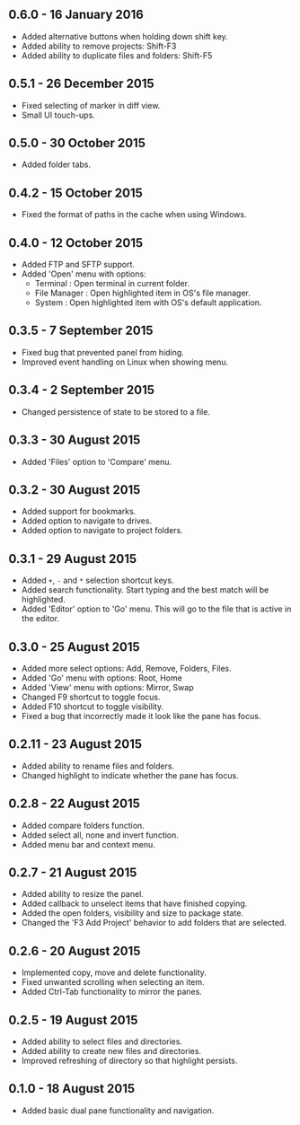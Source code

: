 ## 0.6.0 - 16 January 2016
* Added alternative buttons when holding down shift key.
* Added ability to remove projects: Shift-F3
* Added ability to duplicate files and folders: Shift-F5

## 0.5.1 - 26 December 2015
* Fixed selecting of marker in diff view.
* Small UI touch-ups.

## 0.5.0 - 30 October 2015
* Added folder tabs.

## 0.4.2 - 15 October 2015
* Fixed the format of paths in the cache when using Windows.

## 0.4.0 - 12 October 2015
* Added FTP and SFTP support.
* Added 'Open' menu with options:
  * Terminal : Open terminal in current folder.
  * File Manager : Open highlighted item in OS's file manager.
  * System : Open highlighted item with OS's default application.

## 0.3.5 - 7 September 2015
* Fixed bug that prevented panel from hiding.
* Improved event handling on Linux when showing menu.

## 0.3.4 - 2 September 2015
* Changed persistence of state to be stored to a file.

## 0.3.3 - 30 August 2015
* Added 'Files' option to 'Compare' menu.

## 0.3.2 - 30 August 2015
* Added support for bookmarks.
* Added option to navigate to drives.
* Added option to navigate to project folders.

## 0.3.1 - 29 August 2015
* Added `+`, `-` and `*` selection shortcut keys.
* Added search functionality. Start typing and the best match will be highlighted.
* Added 'Editor' option to 'Go' menu. This will go to the file that is active in the editor.

## 0.3.0 - 25 August 2015
* Added more select options: Add, Remove, Folders, Files.
* Added 'Go' menu with options: Root, Home
* Added 'View' menu with options: Mirror, Swap
* Changed F9 shortcut to toggle focus.
* Added F10 shortcut to toggle visibility.
* Fixed a bug that incorrectly made it look like the pane has focus.

## 0.2.11 - 23 August 2015
* Added ability to rename files and folders.
* Changed highlight to indicate whether the pane has focus.

## 0.2.8 - 22 August 2015
* Added compare folders function.
* Added select all, none and invert function.
* Added menu bar and context menu.

## 0.2.7 - 21 August 2015
* Added ability to resize the panel.
* Added callback to unselect items that have finished copying.
* Added the open folders, visibility and size to package state.
* Changed the 'F3 Add Project' behavior to add folders that are selected.

## 0.2.6 - 20 August 2015
* Implemented copy, move and delete functionality.
* Fixed unwanted scrolling when selecting an item.
* Added Ctrl-Tab functionality to mirror the panes.

## 0.2.5 - 19 August 2015
* Added ability to select files and directories.
* Added ability to create new files and directories.
* Improved refreshing of directory so that highlight persists.

## 0.1.0 - 18 August 2015
* Added basic dual pane functionality and navigation.
